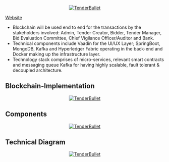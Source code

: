 
<p align="center"><a href="https://www.pietnet.co/gail/"><img src="http://pietnet.co/gail/img/ideation.png" alt="TenderBullet"></a></p>

[Website](https://www.pietnet.co/gail/)

- Blockchain will be used end to end for the transactions by the stakeholders involved:
Admin, Tender Creator, Bidder, Tender Manager, Bid Evaluation Committee, Chief Vigilance Officer/Auditor and Bank.  
- Technical components include Vaadin for the UI/UX Layer; SpringBoot, MongoDB,  Kafka and Hyperledger Fabric operating in the back-end and Docker making up the infrastructure layer.  
- Technology stack comprises of micro-services, relevant smart contracts and messaging queue Kafka for having highly scalable, fault tolerant & decoupled architecture.



## Blockchain-Implementation

<p align="center"><a href="https://www.pietnet.co/gail/"><img src="http://pietnet.co/gail/img/implementation.png" alt="TenderBullet"></a></p>

## Components

<p align="center"><a href="http://pietnet.co/gail/img/components.png"><img src="http://pietnet.co/gail/img/components.png" alt="TenderBullet"></a></p>


## Technical Diagram

<p align="center"><a href="http://pietnet.co/gail/img/technicalDiagram.png"><img src="http://pietnet.co/gail/img/technicalDiagram.png" alt="TenderBullet"></a></p>

